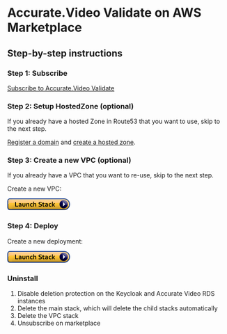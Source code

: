 # Accurate.Video Validate on AWS Marketplace

## Step-by-step instructions

### Step 1: Subscribe

[Subscribe to Accurate.Video Validate](https://aws.amazon.com/marketplace/pp/B08R5F7FCJ/)

### Step 2: Setup HostedZone (optional)

If you already have a hosted Zone in Route53 that you want to use, skip to the next step.

[Register a domain](https://docs.aws.amazon.com/Route53/latest/DeveloperGuide/domain-register.html) and
[create a hosted zone](https://docs.aws.amazon.com/Route53/latest/DeveloperGuide/CreatingHostedZone.html).

### Step 3: Create a new VPC (optional)

If you already have a VPC that you want to re-use, skip to the next step.

Create a new VPC:

[<img src="docs/assets/cloudformation-launch-stack.png">](https://console.aws.amazon.com/cloudformation/home?#/stacks/quickcreate?templateUrl=https://av-marketplace-cf.s3.eu-north-1.amazonaws.com/latest/vpc.yaml)

### Step 4: Deploy

Create a new deployment:

[<img src="docs/assets/cloudformation-launch-stack.png">](https://console.aws.amazon.com/cloudformation/home?#/stacks/quickcreate?templateUrl=https://av-marketplace-cf.s3.eu-north-1.amazonaws.com/latest/main.yaml)

### Uninstall

1. Disable deletion protection on the Keycloak and Accurate Video RDS instances
2. Delete the main stack, which will delete the child stacks automatically
3. Delete the VPC stack
4. Unsubscribe on marketplace

